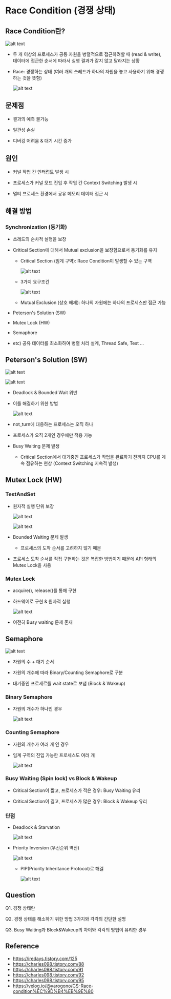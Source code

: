 # Race Condition (경쟁 상태)

## Race Condition란?

 ![alt text](images/Race_condition/1.png)

 - 두 개 이상의 프로세스가 공통 자원을 병렬적으로 접근하려할 때 (read & write), 데이터에 접근한 순서에 따라서 실행 결과가 같지 않고 달라지는 상황

 - Race: 경쟁하는 상태 (여러 개의 쓰레드가 하나의 자원을 놓고 사용하기 위해 경쟁하는 것을 뜻함)

    ![alt text](images/Race_condition/2.png)

## 문제점

 - 결과의 예측 불가능

 - 일관성 손실

 - 디버깅 어려움 & 대기 시간 증가

## 원인

 - 커널 작업 간 인터럽트 발생 시

 - 프로세스가 커널 모드 진입 후 작업 간 Context Switching 발생 시

 - 멀티 프로세스 환경에서 공유 메모리 데이터 접근 시

## 해결 방법

### Synchronization (동기화)

 - 쓰레드의 순차적 실행을 보장

 - Critical Section에 대해서 Mutual exclusion을 보장함으로서 동기화를 유지

    - Critical Section (임계 구역): Race Condition이 발생할 수 있는 구역

        ![alt text](images/Race_condition/3.png)

    - 3가지 요구조건

        ![alt text](images/Race_condition/4.png)

    - Mutual Exclusion (상호 배제): 하나의 자원에는 하나의 프로세스만 접근 가능 

 - Peterson's Solution (SW)

 - Mutex Lock (HW)

 - Semaphore

 - etc) 공유 데이터를 최소화하여 병렬 처리 설계, Thread Safe, Test ...

## Peterson's Solution (SW)

 ![alt text](images/Race_condition/5.png)

 ![alt text](images/Race_condition/6.png)

 - Deadlock & Bounded Wait 위반

 - 이를 해결하기 위한 방법

    ![alt text](images/Race_condition/7.png)

 - not_turn에 대응하는 프로세스는 오직 하나

 - 프로세스가 오직 2개인 경우에만 적용 가능

 - Busy Waiting 문제 발생
 
    - Critical Section에서 대기중인 프로세스가 작업을 완료하기 전까지 CPU를 계속 점유하는 현상 (Context Switching 지속적 발생)

## Mutex Lock (HW)

### TestAndSet

 - 원자적 실행 단위 보장

    ![alt text](images/Race_condition/8.png)

    ![alt text](images/Race_condition/9.png)

 - Bounded Waiting 문제 발생

    - 프로세스의 도착 순서를 고려하지 않기 때문

 - 프로세스 도착 순서를 직접 구현하는 것은 복잡한 방법이기 때문에 API 형태의 Mutex Lock을 사용


### Mutex Lock

 - acquire(), release()를 통해 구현

 - 하드웨어로 구현 & 원자적 실행

    ![alt text](images/Race_condition/10.png)

 - 여전히 Busy waiting 문제 존재

## Semaphore

 ![alt text](images/Race_condition/11.png)

 - 자원의 수 + 대기 순서

 - 자원의 개수에 따라 Binary/Counting Semaphore로 구분

 - 대기중인 프로세르를 wait state로 보냄 (Block & Wakeup)

 ### Binary Semaphore

 - 자원의 개수가 하나인 경우

    ![alt text](images/Race_condition/12.png)

 ### Counting Semaphore

 - 자원의 개수가 여러 개 인 경우

 - 임계 구역의 진입 가능한 프로세스도 여러 개

    ![alt text](images/Race_condition/13.png)  

 ### Busy Waiting (Spin lock) vs Block & Wakeup

 - Critical Section이 짧고, 프로세스가 적은 경우: Busy Waiting 유리

 - Critical Section이 길고, 프로세스가 많은 경우: Block & Wakeup 유리

 ### 단점 

- Deadlock & Starvation

    ![alt text](images/Race_condition/14.png)

 - Priority Inversion (우선순위 역전)

    ![alt text](images/Race_condition/15.png)

     - PIP(Priority Inheritance Protocol)로 해결

        ![alt text](images/Race_condition/16.png)

Question
---
Q1. 경쟁 상태란

Q2. 경쟁 상태를 해소하기 위한 방법 3가지와 각각의 간단한 설명

Q3. Busy Waiting과 Block&Wakeup의 차이와 각각의 방법이 유리한 경우

Reference
---
 - https://iredays.tistory.com/125
 - https://charles098.tistory.com/88
 - https://charles098.tistory.com/91
 - https://charles098.tistory.com/92
 - https://charles098.tistory.com/95
 - https://velog.io/@yarogono/CS-Race-condition%EC%9D%B4%EB%9E%80
